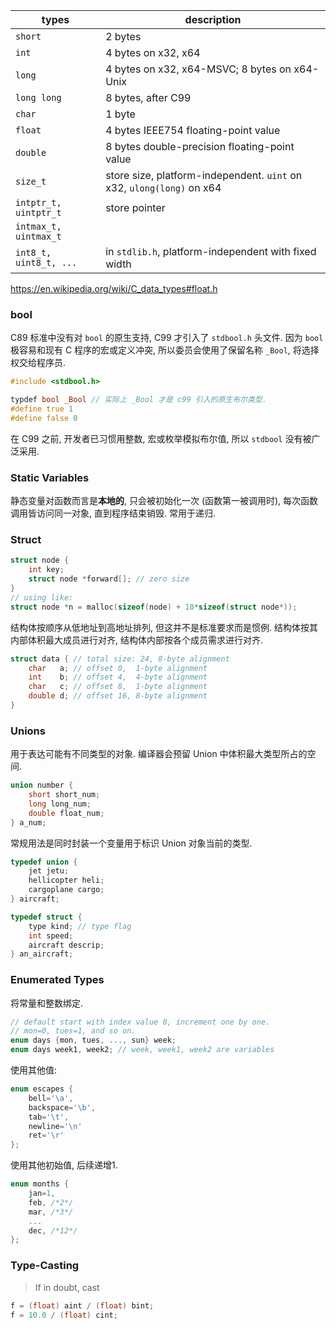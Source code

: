 | types                  | description                                   |
| ---------------------- | --------------------------------------------- |
| `short`                | 2 bytes                                       |
| `int`                  | 4 bytes on x32, x64                           |
| `long`                 | 4 bytes on x32, x64-MSVC; 8 bytes on x64-Unix |
| `long long`            | 8 bytes, after C99                            |
| `char`                 | 1 byte                                        |
| `float`                | 4 bytes IEEE754 floating-point value          |
| `double`               | 8 bytes double-precision floating-point value |
| `size_t`               | store size, platform-independent. `uint` on x32, `ulong(long)` on x64                                               |
| `intptr_t, uintptr_t`  | store pointer                                 |
| `intmax_t, uintmax_t`  |                                               |
| `int8_t, uint8_t, ...` | in `stdlib.h`, platform-independent with fixed width                                 |

https://en.wikipedia.org/wiki/C_data_types#float.h

### bool

C89 标准中没有对 `bool` 的原生支持, C99 才引入了 `stdbool.h` 头文件. 因为 `bool` 极容易和现有 C 程序的宏或定义冲突, 所以委员会使用了保留名称 `_Bool`, 将选择权交给程序员.

```c
#include <stdbool.h>

typdef bool _Bool // 实际上 _Bool 才是 c99 引入的原生布尔类型.
#define true 1
#define false 0
```

在 C99 之前, 开发者已习惯用整数, 宏或枚举模拟布尔值, 所以 `stdbool` 没有被广泛采用.

### Static Variables

静态变量对函数而言是**本地的**, 只会被初始化一次 (函数第一被调用时), 每次函数调用皆访问同一对象, 直到程序结束销毁. 常用于递归.

### Struct 

```c
struct node {
	int key;
	struct node *forward[]; // zero size
}
// using like:
struct node *n = malloc(sizeof(node) + 10*sizeof(struct node*));
```

结构体按顺序从低地址到高地址排列, 但这并不是标准要求而是惯例. 结构体按其内部体积最大成员进行对齐, 结构体内部按各个成员需求进行对齐.

```c
struct data { // total size: 24, 8-byte alignment
	char   a; // offset 0,  1-byte alignment
	int    b; // offset 4,  4-byte alignment
	char   c; // offset 8,  1-byte alignment
	double d; // offset 16, 8-byte alignment
}
```

### Unions

用于表达可能有不同类型的对象. 编译器会预留 Union 中体积最大类型所占的空间.

```c
union number {
	short short_num;
	long long_num;
	double float_num;
} a_num;
```

常规用法是同时封装一个变量用于标识 Union 对象当前的类型.

```c
typedef union {
	jet jetu;
	hellicopter heli;
	cargoplane cargo;
} aircraft;

typedef struct {
	type kind; // type flag
	int speed;
	aircraft descrip;
} an_aircraft;
```

### Enumerated Types

将常量和整数绑定.

```c
// default start with index value 0, increment one by one.
// mon=0, tues=1, and so on.
enum days {mon, tues, ..., sun} week;
enum days week1, week2; // week, week1, week2 are variables
```

使用其他值:
```c
enum escapes { 
	bell='\a',
	backspace='\b',
	tab='\t',
	newline='\n'
	ret='\r'
};
```

使用其他初始值, 后续递增1.

```c
enum months {
	jan=1,
	feb, /*2*/
	mar, /*3*/
	...
	dec, /*12*/
};
```

### Type-Casting

> If in doubt, cast

```c
f = (float) aint / (float) bint;
f = 10.0 / (float) cint;
```